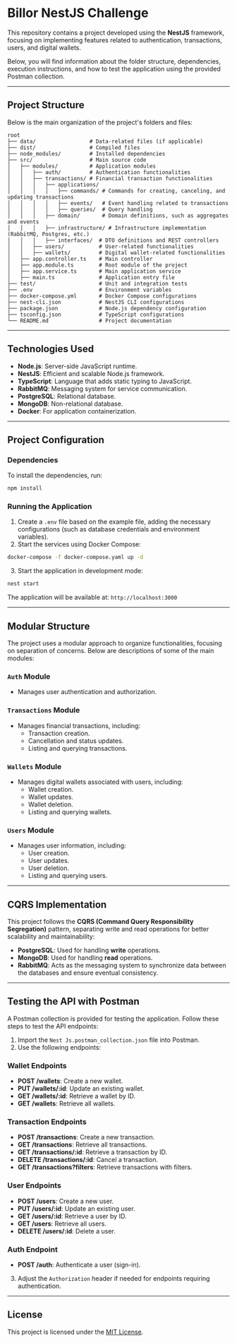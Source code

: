 # Billor NestJS Challenge

This repository contains a project developed using the **NestJS** framework, focusing on implementing features related to authentication, transactions, users, and digital wallets.

Below, you will find information about the folder structure, dependencies, execution instructions, and how to test the application using the provided Postman collection.

---

## Project Structure

Below is the main organization of the project's folders and files:

```
root
├── data/                 # Data-related files (if applicable)
├── dist/                 # Compiled files
├── node_modules/         # Installed dependencies
├── src/                  # Main source code
│   ├── modules/          # Application modules
│   │   ├── auth/         # Authentication functionalities
│   │   ├── transactions/ # Financial transaction functionalities
│   │   │   ├── applications/
│   │   │   │   ├── commands/ # Commands for creating, canceling, and updating transactions
│   │   │   │   ├── events/   # Event handling related to transactions
│   │   │   │   ├── queries/  # Query handling
│   │   │   ├── domain/       # Domain definitions, such as aggregates and events
│   │   │   ├── infrastructure/ # Infrastructure implementation (RabbitMQ, Postgres, etc.)
│   │   │   ├── interfaces/  # DTO definitions and REST controllers
│   │   ├── users/           # User-related functionalities
│   │   ├── wallets/         # Digital wallet-related functionalities
│   ├── app.controller.ts    # Main controller
│   ├── app.module.ts        # Root module of the project
│   ├── app.service.ts       # Main application service
│   ├── main.ts              # Application entry file
├── test/                    # Unit and integration tests
├── .env                     # Environment variables
├── docker-compose.yml       # Docker Compose configurations
├── nest-cli.json            # NestJS CLI configurations
├── package.json             # Node.js dependency configuration
├── tsconfig.json            # TypeScript configurations
└── README.md                # Project documentation
```

---

## Technologies Used

- **Node.js**: Server-side JavaScript runtime.
- **NestJS**: Efficient and scalable Node.js framework.
- **TypeScript**: Language that adds static typing to JavaScript.
- **RabbitMQ**: Messaging system for service communication.
- **PostgreSQL**: Relational database.
- **MongoDB**: Non-relational database.
- **Docker**: For application containerization.

---

## Project Configuration

### Dependencies

To install the dependencies, run:

```bash
npm install
```

### Running the Application

1. Create a `.env` file based on the example file, adding the necessary configurations (such as database credentials and environment variables).
2. Start the services using Docker Compose:

```bash
docker-compose -f docker-compose.yaml up -d
```

3. Start the application in development mode:

```bash
nest start
```

The application will be available at: `http://localhost:3000`

---

## Modular Structure

The project uses a modular approach to organize functionalities, focusing on separation of concerns. Below are descriptions of some of the main modules:

### `Auth` Module

- Manages user authentication and authorization.

### `Transactions` Module

- Manages financial transactions, including:
  - Transaction creation.
  - Cancellation and status updates.
  - Listing and querying transactions.

### `Wallets` Module

- Manages digital wallets associated with users, including:
  - Wallet creation.
  - Wallet updates.
  - Wallet deletion.
  - Listing and querying wallets.

### `Users` Module

- Manages user information, including:
  - User creation.
  - User updates.
  - User deletion.
  - Listing and querying users.

---

## CQRS Implementation

This project follows the **CQRS (Command Query Responsibility Segregation)** pattern, separating write and read operations for better scalability and maintainability:

- **PostgreSQL**: Used for handling **write** operations.
- **MongoDB**: Used for handling **read** operations.
- **RabbitMQ**: Acts as the messaging system to synchronize data between the databases and ensure eventual consistency.

---

## Testing the API with Postman

A Postman collection is provided for testing the application. Follow these steps to test the API endpoints:

1. Import the `Nest Js.postman_collection.json` file into Postman.
2. Use the following endpoints:

### Wallet Endpoints
- **POST /wallets**: Create a new wallet.
- **PUT /wallets/:id**: Update an existing wallet.
- **GET /wallets/:id**: Retrieve a wallet by ID.
- **GET /wallets**: Retrieve all wallets.

### Transaction Endpoints
- **POST /transactions**: Create a new transaction.
- **GET /transactions**: Retrieve all transactions.
- **GET /transactions/:id**: Retrieve a transaction by ID.
- **DELETE /transactions/:id**: Cancel a transaction.
- **GET /transactions?filters**: Retrieve transactions with filters.

### User Endpoints
- **POST /users**: Create a new user.
- **PUT /users/:id**: Update an existing user.
- **GET /users/:id**: Retrieve a user by ID.
- **GET /users**: Retrieve all users.
- **DELETE /users/:id**: Delete a user.

### Auth Endpoint
- **POST /auth**: Authenticate a user (sign-in).

3. Adjust the `Authorization` header if needed for endpoints requiring authentication.

---

## License

This project is licensed under the [MIT License](LICENSE).

